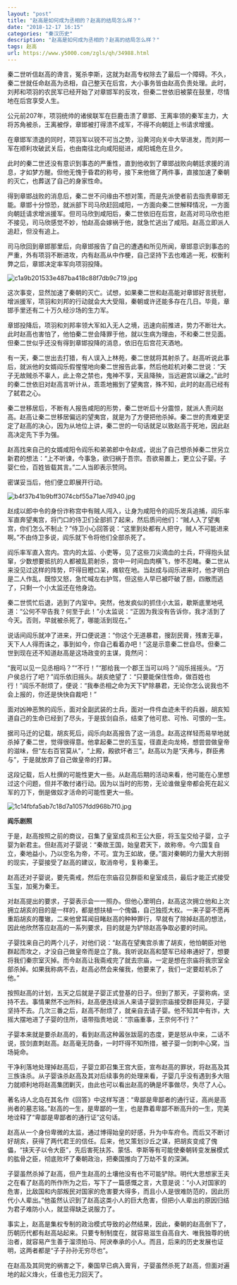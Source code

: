 ```yaml
---
layout: "post"
title: "赵高是如何成为丞相的？赵高的结局怎么样？"
date: "2018-12-17 16:15"
categories: "秦汉历史"
description: "赵高是如何成为丞相的？赵高的结局怎么样？"
tags: 赵高
url: https://www.y5000.com/zgls/qh/34988.html
---
```






秦二世听信赵高的谗言，冤杀李斯，这就为赵高专权除去了最后一个障碍。不久，秦二世就任命赵高为丞相，自己整天在后宫，大小事务皆由赵高负责处理。此时，刘邦和项羽的农民军已经开始了对章邯军的反攻，但秦二世依旧被蒙在鼓里，尽情地在后宫享受人生。

公元前207年，项羽统帅的诸侯联军在巨鹿击溃了章邯、王离率领的秦军主力，大将苏角被杀，王离被俘，章邯被打得溃不成军，不得不向朝廷上书请求增援。

在章邯军溃退的同时，项羽军以锐不可当之势，沿黄河向关中大举进发，而刘邦一军在顺利攻破武关后，也由南往北向咸阳挺进，咸阳城危在旦夕。

此时的秦二世还没有意识到事态的严重性，直到他收到了章邯战败向朝廷求援的消息，才如梦方醒。但他无愧于昏君的称号，接下来他做了两件事，直接加速了秦朝的灭亡，也葬送了自己的身家性命。

得到章邯战败的消息后，秦二世不问缘由不想对策，而是先派使者前去指责章邯无能。章邯十分惊恐，就派部下司马欣赶回咸阳，一方面向秦二世解释情况，一方面向朝廷请求增派援军。但司马欣到咸阳后，秦二世依旧在后宫，赵高对司马欣也拒不接见，司马欣感觉不妙，怕赵高会嫁祸于他，就急忙逃出了咸阳。赵高立即派人追赶，但没有追上。

司马欣回到章邯那里后，向章邯报告了自己的遭遇和所见所闻，章邯意识到事态的严重，外有项羽不断进攻，内有赵高从中作梗，自己坚持下去也难逃一死，权衡利弊之后，章邯决定率军向项羽投降。

![c1a9b201533e487ba418c88f7db9c719.jpg](https://img.y5000.com/uploads/allimg/181018/c1a9b201533e487ba418c88f7db9c719.jpg)

这次事变，显然加速了秦朝的灭亡。试想，如果秦二世和赵高能对章邯好言抚慰，增派援军，项羽和刘邦的行动就会大大受阻，秦朝或许还能多存在几日。毕竟，章邯手里还有二十万久经沙场的生力军。

章邯投降后，项羽和刘邦率领大军如入无人之境，迅速向前推进，势力不断壮大。此时赵高也害怕了，他怕秦二世会降罪于他，就以生病为理由，不和秦二世见面。但秦二世似乎还没有得到章邯投降的消息，依旧在后宫花天酒地。

有一天，秦二世出去打猎，有人误入上林苑，秦二世就将其射杀了。赵高听说此事后，就派他的女婿阎乐假惺惺地向秦二世报告此事，然后他趁机对秦二世说：“天子无故贼杀不辜人，此上帝之禁也，鬼神不享，天且降殃，当远避宫以禳之。”此时的秦二世依旧对赵高言听计从，乖乖地搬到了望夷宫，殊不知，此时的赵高已经有了弑君之心。

秦二世移居后，不断有人报告咸阳的形势，秦二世听后十分震惊，就派人责问赵高。赵高让秦二世移居偏远的望夷宫，就是为了方便把他杀掉。秦二世的责难更坚定了赵高的决心，因为从地位上讲，秦二世的一句话就足以致赵高于死地，因此赵高决定先下手为强。

赵高找来自己的女婿咸阳令阎乐和弟弟郎中令赵成，说出了自己想杀掉秦二世另立新君的想法：“上不听谏，今事急，欲归祸于吾宗。吾欲易置上，更立公子婴。子婴仁俭，百姓皆载其言。”二人当即表示赞同。

密谋妥当后，他们便立即展开行动。

![b4f37b41b9bff3074cbf55a71ae7d940.jpg](https://img.y5000.com/uploads/allimg/181018/b4f37b41b9bff3074cbf55a71ae7d940.jpg)

赵成以郎中令的身份诈称宫中有贼人闯入，让身为咸阳令的阎乐发兵追捕，阎乐率军直奔望夷宫，将门口的侍卫们全部抓了起来，然后质问他们：“贼人入了望夷宫，你们怎么不制止？”侍卫小心回答说：“这里到处都有人把守，贼人不可能进来啊。”不由侍卫多说，阎乐就下令将他们全部杀死了。

阎乐率军直入宫内。宫内的太监、小吏等，见了这些刀尖滴血的士兵，吓得抱头鼠窜，少数想要抵抗的人都被乱箭射杀，宫中一时间血肉横飞，惨不忍睹。秦二世从来没见过这样的阵势，吓得目瞪口呆，瘫软在地。当赵成与阎乐进来时，他才明白是二人作乱，既惊又怒，急忙喊左右护驾，但这些人早已被吓破了胆，四散而逃了，只剩一个小太监还在他身边。

秦二世慌忙后退，逃到了内室中。突然，他发疯似的抓住小太监，歇斯底里地吼道：“公何不早告我？何至于此！”小太监说：“正因为我没有告诉你，我才活到了今天。否则，早就被杀死了，哪能活到现在。”

说话间阎乐就冲了进来，开口便说道：“你这个无道暴君，搜刮民膏，残害无辜，天下人人得而诛之，事到如今，你自己看着办吧！”这是示意秦二世自尽。但秦二世到现在还不知道赵高是这场政变的主谋，竟然问：

“我可以见一见丞相吗？”“不行！”“那给我一个郡王当可以吗？”阎乐摇摇头。“万户侯总行了吧？”阎乐依旧摇头。胡亥绝望了：“只要能保住性命，做百姓也行！”阎乐不耐烦了，便说：“我奉丞相之命为天下铲除暴君，无论你怎么说我也不会上报的，你还是快快自裁吧！”

面对凶神恶煞的阎乐，面对全副武装的士兵，面对一件件血迹未干的兵器，胡亥知道自己的生命已经到了尽头，于是拔剑自杀，结束了他可悲、可怜、可恨的一生。

据司马迁的记载，胡亥死后，阎乐向赵高报告了这一消息。赵高这样轻而易举地就杀掉了秦二世，觉得很得意。他拿起秦二世的玉玺，径直走向龙椅，想尝尝做皇帝的滋味，但“左右百官莫从”，“上殿，殿欲坏者三”。赵高以为是“天弗与，群臣弗与”，于是就放弃了自己做皇帝的打算。

这段记载，后人杜撰的可能性更大一些。从赵高后期的活动来看，他可能在心里想过这个问题，但并不敢付诸行动。因为以当时的形势，无论谁做皇帝都会死在起义军的刀下，倒是做奴才活命的可能性更大一些。

![1c14fbfa5ab7c18d7a1057fdd968b7f0.jpg](https://img.y5000.com/uploads/allimg/181018/1c14fbfa5ab7c18d7a1057fdd968b7f0.jpg)

 **阎乐剧照**

于是，赵高按照之前的商议，召集了皇室成员和王公大臣，将玉玺交给子婴，立子婴为新君主。但赵高对子婴说：“秦故王国，始皇君天下，故称帝。今六国复自立，秦地益小，乃以空名为帝，不可。宜为王如故，便。”面对秦朝的力量大大削弱的现实，子婴接受了赵高的建议，取消帝号，复称秦王。

赵高还对子婴说，要先斋戒，然后在宗庙召见群臣和皇室成员，最后才能正式接受玉玺，加冕为秦王。

对赵高提出的要求，子婴表示会一一照办。但他心里明白，赵高这次拥立他和上次拥立胡亥的目的是一样的，都是想扶植一个傀儡，自己独揽大权。一来子婴不愿再重蹈胡亥的覆辙，二来他曾耳闻目睹赵高的种种罪行，早就有了除掉赵高的想法，因此他欣然答应赵高的一系列要求，目的就是为铲除赵高争取必要的时间。

子婴找来自己的两个儿子，对他们说：“赵高在望夷宫杀害了胡亥，他怕朝臣对他群起而攻之，才没自己做皇帝而是立了我。我听说赵高和楚军已经串通好了，想要将我们秦宗室灭掉。而今赵高让我斋戒完了就去宗庙，一定是想在宗庙将我宗室全部杀掉。如果我称病不去，赵高必然会来催我，他要来了，我们一定要趁机杀了他。”

按照赵高的计划，五天之后就是子婴正式登基的日子。但到了那天，子婴称病，坚持不去。事情果然不出所料，赵高便连续派人来请子婴到宗庙接受群臣拜见，子婴坚持不去。几次三番之后，赵高不耐烦了，就亲自去请子婴。他不知其中有诈，大摇大摆地进了子婴的住所，语带指责地说：“宗庙重事，王奈何不行？”

子婴本来就是要杀赵高的，看到赵高这种嚣张跋扈的态度，更是怒从中来，二话不说，拔剑直刺赵高。赵高毫无防备，一时吓得不知所措，被子婴一剑刺中心窝，当场毙命。

干净利落地处理掉赵高后，子婴立即召集王宫大臣，宣布赵高的罪状，将赵高及其三族诛杀。从子婴诛杀赵高及其对后续事务的处理来看，子婴几乎没有遇到多大阻力就顺利地将赵高集团剿灭，由此也可以看出赵高的确是坏事做尽，失尽了人心。

著名诗人北岛在其名作《回答》中这样写道：“卑鄙是卑鄙者的通行证，高尚是高尚者的墓志铭。”赵高的一生，是卑鄙的一生，也是靠着卑鄙不断高升的一生，完美地诠释了“卑鄙是卑鄙者的通行证”这句话。

赵高从一个身份卑微的太监，通过博得始皇的好感，升为中车府令。而后又不断讨好胡亥，获得了两代君王的信任。后来，他又策划沙丘之谋，把胡亥变成了傀儡，“挟天子以令大臣”，先后害死扶苏、蒙恬、李斯等有可能使秦朝转变发展模式的肱骨之臣，彻底败坏了秦朝政治，把秦国推向了万劫不复的深渊。

子婴虽然杀掉了赵高，但产生赵高的土壤他没有也不可能铲除。明代大思想家王夫之在看了赵高的所作所为之后，写下了一篇感慨之言，大意是说：“小人对国家的危害，比敌国和内部叛民对国家的危害要大得多，而且小人是很难防范的，因此历代小人辈出。”他虽然认识到了赵高这类小人的巨大危害，但把小人辈出的原因归结为君子难防小人，就显得缺乏说服力了。

事实上，赵高是集权专制的政治模式导致的必然结果，因此，秦朝的赵高倒下了，历朝历代都有赵高站起来。只要专制制度在，就容易滋生自高自大、唯我独尊的统治者，就容易产生善于溜须拍马、阿谀奉承的小人。而且，后来的历史发展也证明，这两者都是“子子孙孙无穷尽也”。

在赵高及其同党的祸害之下，秦国早已病入膏肓，子婴虽然杀死了赵高，但面对遍地的起义烽火，任谁也无力回天了。
